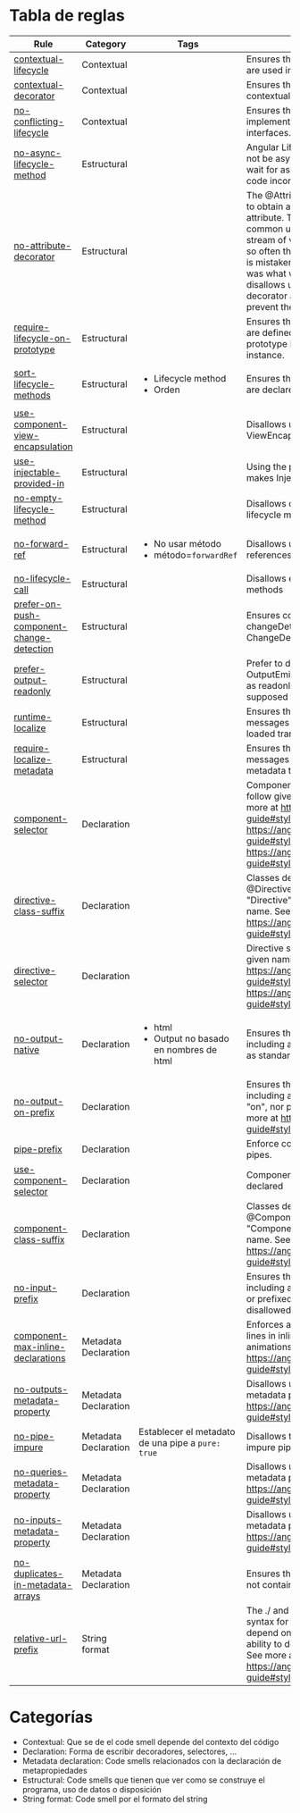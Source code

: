 # Tabla de reglas 
|Rule                                                                                                                                                                                   |Category                      |Tags                                                          |Description                                                                                                                                                                                                                                                                                                                                              |
|---                                                                                                                                                                                    |---                           |---                                                           |---                                                                                                                                                                                                                                                                                                                                                      |
|[contextual-lifecycle](https://github.com/angular-eslint/angular-eslint/blob/main/packages/eslint-plugin/docs/rules/contextual-lifecycle.md)                                           | Contextual                   |                                                              | Ensures that lifecycle methods are used in a correct context.                                                                                                                                                                                                                                                                                           |
|[contextual-decorator](https://github.com/angular-eslint/angular-eslint/blob/main/packages/eslint-plugin/docs/rules/contextual-decorator.md)                                           | Contextual                   |                                                              | Ensures that classes use contextual decorators in its body                                                                                                                                                                                                                                                                                              |
|[no-conflicting-lifecycle](https://github.com/angular-eslint/angular-eslint/blob/main/packages/eslint-plugin/docs/rules/no-conflicting-lifecycle.md)                                   | Contextual                   |                                                              | Ensures that directives not implement conflicting lifecycle interfaces.                                                                                                                                                                                                                                                                                 |
|[no-async-lifecycle-method](https://github.com/angular-eslint/angular-eslint/blob/main/packages/eslint-plugin/docs/rules/no-async-lifecycle-method.md)                                 | Estructural                  |                                                              | Angular Lifecycle methods should not be async. Angular does not wait for async lifecycle but the code incorrectly suggests it does.                                                                                                                                                                                                                     |
|[no-attribute-decorator](https://github.com/angular-eslint/angular-eslint/blob/main/packages/eslint-plugin/docs/rules/no-attribute-decorator.md)                                       | Estructural                    |                                                              | The @Attribute decorator is used to obtain a single value for an attribute. This is a much less common use-case than getting a stream of values (using @Input), so often the @Attribute decorator is mistakenly used when @Input was what was intended. This rule disallows usage of @Attribute decorator altogether in order to prevent these mistakes.|
|[require-lifecycle-on-prototype](https://github.com/angular-eslint/angular-eslint/blob/main/packages/eslint-plugin/docs/rules/require-lifecycle-on-prototype.md)                       | Estructural                  |                                                              | Ensures that lifecycle methods are defined on the object's prototype instead of on an instance.                                                                                                                                                                                                                                                         |
|[sort-lifecycle-methods](https://github.com/angular-eslint/angular-eslint/blob/main/packages/eslint-plugin/docs/rules/sort-lifecycle-methods.md)                                       | Estructural                  |<ul><li>Lifecycle method</li><li>Orden</li></ul>              | Ensures that lifecycle methods are declared in order of execution                                                                                                                                                                                                                                                                                       |
|[use-component-view-encapsulation](https://github.com/angular-eslint/angular-eslint/blob/main/packages/eslint-plugin/docs/rules/use-component-view-encapsulation.md)                   | Estructural                  |                                                              | Disallows using ViewEncapsulation.None                                                                                                                                                                                                                                                                                                                  |
|[use-injectable-provided-in](https://github.com/angular-eslint/angular-eslint/blob/main/packages/eslint-plugin/docs/rules/use-injectable-provided-in.md)                               | Estructural                  |                                                              | Using the providedIn property makes Injectables tree-shakable                                                                                                                                                                                                                                                                                           |
|[no-empty-lifecycle-method](https://github.com/angular-eslint/angular-eslint/blob/main/packages/eslint-plugin/docs/rules/no-empty-lifecycle-method.md)                                 | Estructural                  |                                                              | Disallows declaring empty lifecycle methods                                                                                                                                                                                                                                                                                                             |
|[no-forward-ref](https://github.com/angular-eslint/angular-eslint/blob/main/packages/eslint-plugin/docs/rules/no-forward-ref.md)                                                       | Estructural                  | <ul><li>No usar método</li><li>método=`forwardRef`</li></ul> | Disallows usage of forwardRef references for DI                                                                                                                                                                                                                                                                                                         |
|[no-lifecycle-call](https://github.com/angular-eslint/angular-eslint/blob/main/packages/eslint-plugin/docs/rules/no-lifecycle-call.md)                                                 | Estructural                  |                                                              | Disallows explicit calls to lifecycle methods                                                                                                                                                                                                                                                                                                           |
|[prefer-on-push-component-change-detection](https://github.com/angular-eslint/angular-eslint/blob/main/packages/eslint-plugin/docs/rules/prefer-on-push-component-change-detection.md) | Estructural                  |                                                              | Ensures component's changeDetection is set to ChangeDetectionStrategy.OnPush                                                                                                                                                                                                                                                                            |
|[prefer-output-readonly](https://github.com/angular-eslint/angular-eslint/blob/main/packages/eslint-plugin/docs/rules/prefer-output-readonly.md)                                       | Estructural                  |                                                              | Prefer to declare @Output, OutputEmitterRef and OutputRef as readonly since they are not supposed to be reassigned                                                                                                                                                                                                                                      |
|[runtime-localize](https://github.com/angular-eslint/angular-eslint/blob/main/packages/eslint-plugin/docs/rules/runtime-localize.md)                                                   | Estructural                  |                                                              | Ensures that $localize tagged messages can use runtime-loaded translations.                                                                                                                                                                                                                                                                             |
|[require-localize-metadata](https://github.com/angular-eslint/angular-eslint/blob/main/packages/eslint-plugin/docs/rules/require-localize-metadata.md)                                 | Estructural  |                                                              | Ensures that $localize tagged messages contain helpful metadata to aid with translations.                                                                                                                                                                                                                                                               |
|[component-selector](https://github.com/angular-eslint/angular-eslint/blob/main/packages/eslint-plugin/docs/rules/component-selector.md)                                               | Declaration                  |                                                              | Component selectors should follow given naming rules. See more at <https://angular.dev/style-guide#style-02-07>, <https://angular.dev/style-guide#style-05-02> and <https://angular.dev/style-guide#style-05-03>.                                                                                                                                       |
|[directive-class-suffix](https://github.com/angular-eslint/angular-eslint/blob/main/packages/eslint-plugin/docs/rules/directive-class-suffix.md)                                       | Declaration                  |                                                              | Classes decorated with @Directive must have suffix "Directive" (or custom) in their name. See more at <https://angular.dev/style-guide#style-02-03>                                                                                                                                                                                                     |
|[directive-selector](https://github.com/angular-eslint/angular-eslint/blob/main/packages/eslint-plugin/docs/rules/directive-selector.md)                                               | Declaration                  |                                                              | Directive selectors should follow given naming rules. See more at <https://angular.dev/style-guide#style-02-06> and <https://angular.dev/style-guide#style-02-08>.                                                                                                                                                                                      |
|[no-output-native](https://github.com/angular-eslint/angular-eslint/blob/main/packages/eslint-plugin/docs/rules/no-output-native.md)                                                   | Declaration                  |<ul><li>html</li><li>Output no basado en nombres de html</li></ul>                                                              | Ensures that output bindings, including aliases, are not named as standard DOM events                                                                                                                                                                                                                                                                   |
|[no-output-on-prefix](https://github.com/angular-eslint/angular-eslint/blob/main/packages/eslint-plugin/docs/rules/no-output-on-prefix.md)                                             | Declaration                  |                                                              | Ensures that output bindings, including aliases, are not named "on", nor prefixed with it. See more at <https://angular.dev/style-guide#style-05-16>                                                                                                                                                                                                    |
|[pipe-prefix](https://github.com/angular-eslint/angular-eslint/blob/main/packages/eslint-plugin/docs/rules/pipe-prefix.md)                                                             | Declaration                  |                                                              | Enforce consistent prefix for pipes.                                                                                                                                                                                                                                                                                                                    |
|[use-component-selector](https://github.com/angular-eslint/angular-eslint/blob/main/packages/eslint-plugin/docs/rules/use-component-selector.md)                                       | Declaration                  |                                                              | Component Declaration must be declared                                                                                                                                                                                                                                                                                                                  |
|[component-class-suffix](https://github.com/angular-eslint/angular-eslint/blob/main/packages/eslint-plugin/docs/rules/component-class-suffix.md)                                       | Declaration                  |                                                              | Classes decorated with @Component must have suffix "Component" (or custom) in their name. See more at <https://angular.dev/style-guide#style-02-03>                                                                                                                                                                                                     |
|[no-input-prefix](https://github.com/angular-eslint/angular-eslint/blob/main/packages/eslint-plugin/docs/rules/no-input-prefix.md)                                                     | Declaration                  |                                                              | Ensures that input bindings, including aliases, are not named or prefixed by the configured disallowed prefixes                                                                                                                                                                                                                                         |
|[component-max-inline-declarations](https://github.com/angular-eslint/angular-eslint/blob/main/packages/eslint-plugin/docs/rules/component-max-inline-declarations.md)                 | Metadata Declaration                  |                                                              |Enforces a maximum number of lines in inline template, styles and animations. See more at <https://angular.dev/style-guide#style-05-04>                                                                                                                                                                                                                  |
|[no-outputs-metadata-property](https://github.com/angular-eslint/angular-eslint/blob/main/packages/eslint-plugin/docs/rules/no-outputs-metadata-property.md)                           | Metadata Declaration                  |                                                              | Disallows usage of the outputs metadata property. See more at <https://angular.dev/style-guide#style-05-12>                                                                                                                                                                                                                                             |
|[no-pipe-impure](https://github.com/angular-eslint/angular-eslint/blob/main/packages/eslint-plugin/docs/rules/no-pipe-impure.md)                                                       | Metadata Declaration                  |Establecer el metadato de una pipe a `pure: true`                                                              | Disallows the declaration of impure pipes                                                                                                                                                                                                                                                                                                               |
|[no-queries-metadata-property](https://github.com/angular-eslint/angular-eslint/blob/main/packages/eslint-plugin/docs/rules/no-queries-metadata-property.md)                           | Metadata Declaration                  |                                                              | Disallows usage of the queries metadata property. See more at <https://angular.dev/style-guide#style-05-12>.                                                                                                                                                                                                                                            |
|[no-inputs-metadata-property](https://github.com/angular-eslint/angular-eslint/blob/main/packages/eslint-plugin/docs/rules/no-inputs-metadata-property.md)                             | Metadata Declaration                  |                                                              | Disallows usage of the inputs metadata property. See more at <https://angular.dev/style-guide#style-05-12>                                                                                                                                                                                                                                              |
|[no-duplicates-in-metadata-arrays](https://github.com/angular-eslint/angular-eslint/blob/main/packages/eslint-plugin/docs/rules/no-duplicates-in-metadata-arrays.md)                   | Metadata Declaration                  |                                                              | Ensures that metadata arrays do not contain duplicate entries.                                                                                                                                                                                                                                                                                          |
|[relative-url-prefix](https://github.com/angular-eslint/angular-eslint/blob/main/packages/eslint-plugin/docs/rules/relative-url-prefix.md)                                             | String format                |                                                              | The ./ and ../ prefix is standard syntax for relative URLs; don't depend on Angular's current ability to do without that prefix. See more at <https://angular.dev/style-guide#style-05-04>                                                                                                                                                              |

# Categorías
- Contextual: Que se de el code smell depende del contexto del código
- Declaration: Forma de escribir decoradores, selectores, ...
- Metadata declaration: Code smells relacionados con la declaración de metapropiedades
- Estructural: Code smells que tienen que ver como se construye el programa, uso de datos o disposición
- String format: Code smell por el formato del string